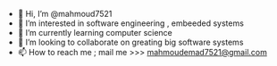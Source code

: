 - 👋 Hi, I’m @mahmoud7521
- 👀 I’m interested in software engineering , embeeded systems
- 🌱 I’m currently learning computer science
- 💞️ I’m looking to collaborate on greating big software systems
- 📫 How to reach me ; mail me >>> mahmoudemad7521@gmail.com
